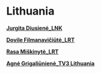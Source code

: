# Lithuania

[**Jurgita Diusienė_LNK**](Lithuania%202724b6c9c507807ca083e4e491ee46d8/Jurgita%20Diusien%C4%97_LNK%202724b6c9c507809eaf28ec2f3751f2b9.md)

[**Dovile Filmanavičiūtė_LRT**](Lithuania%202724b6c9c507807ca083e4e491ee46d8/Dovile%20Filmanavi%C4%8Di%C5%ABt%C4%97_LRT%202724b6c9c50780f88547e78798310273.md)

[**Rasa Miškinytė_LRT**](Lithuania%202724b6c9c507807ca083e4e491ee46d8/Rasa%20Mi%C5%A1kinyt%C4%97_LRT%202724b6c9c50780cf8b32e33be8f51a44.md)

[**Agnė Grigaliūnienė_TV3 Lithuania**](Lithuania%202724b6c9c507807ca083e4e491ee46d8/Agn%C4%97%20Grigali%C5%ABnien%C4%97_TV3%20Lithuania%202724b6c9c507800aaf95caca0e8d61f5.md)